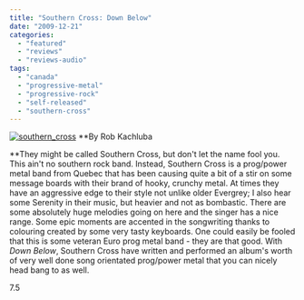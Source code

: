 ```yaml
---
title: "Southern Cross: Down Below"
date: "2009-12-21"
categories: 
  - "featured"
  - "reviews"
  - "reviews-audio"
tags: 
  - "canada"
  - "progressive-metal"
  - "progressive-rock"
  - "self-released"
  - "southern-cross"
---
```


[![southern_cross](http://www.hellbound.ca/wp-content/uploads/2009/12/southern_cross.jpg "southern_cross")](http://www.hellbound.ca/wp-content/uploads/2009/12/southern_cross.jpg) **By Rob Kachluba

**They might be called Southern Cross, but don't let the name fool you. This ain't no southern rock band. Instead, Southern Cross is a prog/power metal band from Quebec that has been causing quite a bit of a stir on some message boards with their brand of hooky, crunchy metal. At times they have an aggressive edge to their style not unlike older Evergrey; I also hear some Serenity in their music, but heavier and not as bombastic. There are some absolutely huge melodies going on here and the singer has a nice range. Some epic moments are accented in the songwriting thanks to colouring created by some very tasty keyboards. One could easily be fooled that this is some veteran Euro prog metal band - they are that good. With _Down Below_, Southern Cross have written and performed an album's worth of very well done song orientated prog/power metal that you can nicely head bang to as well.

7.5
